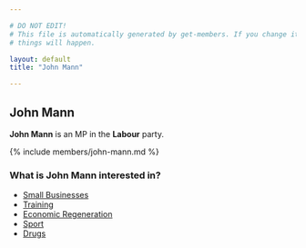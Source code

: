 ```yaml
---

# DO NOT EDIT!
# This file is automatically generated by get-members. If you change it, bad
# things will happen.

layout: default
title: "John Mann"

---
```


## John Mann

**John Mann** is an MP in the **Labour** party.

{% include members/john-mann.md %}

### What is John Mann interested in?


* [Small Businesses](/interests/small-businesses.html)
* [Training](/interests/training.html)
* [Economic Regeneration](/interests/economic-regeneration.html)
* [Sport](/interests/sport.html)
* [Drugs](/interests/drugs.html)
